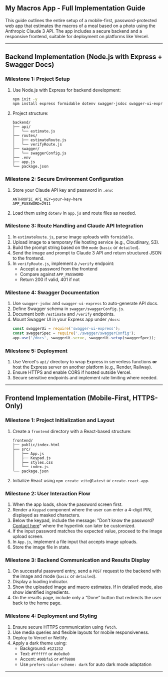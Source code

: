## My Macros App - Full Implementation Guide

This guide outlines the entire setup of a mobile-first, password-protected web app that estimates the macros of a meal based on a photo using the Anthropic Claude 3 API. The app includes a secure backend and a responsive frontend, suitable for deployment on platforms like Vercel.

---

## Backend Implementation (Node.js with Express + Swagger Docs)

### Milestone 1: Project Setup
1. Use Node.js with Express for backend development:
   ```bash
   npm init -y
   npm install express formidable dotenv swagger-jsdoc swagger-ui-express
   ```
2. Project structure:
   ```
   backend/
   ├── api/
   │   └── estimate.js
   ├── routes/
   │   ├── estimateRoute.js
   │   └── verifyRoute.js
   ├── swagger/
   │   └── swaggerConfig.js
   ├── .env
   ├── app.js
   └── package.json
   ```

### Milestone 2: Secure Environment Configuration
1. Store your Claude API key and password in `.env`:
   ```
   ANTHROPIC_API_KEY=your-key-here
   APP_PASSWORD=2911
   ```
2. Load them using `dotenv` in `app.js` and route files as needed.

### Milestone 3: Route Handling and Claude API Integration
1. In `estimateRoute.js`, parse image uploads with `formidable`.
2. Upload image to a temporary file hosting service (e.g., Cloudinary, S3).
3. Build the prompt string based on the `mode` (`basic` or `detailed`).
4. Send the image and prompt to Claude 3 API and return structured JSON to the frontend.
5. In `verifyRoute.js`, implement a `/verify` endpoint:
   - Accept a password from the frontend
   - Compare against `APP_PASSWORD`
   - Return 200 if valid, 401 if not

### Milestone 4: Swagger Documentation
1. Use `swagger-jsdoc` and `swagger-ui-express` to auto-generate API docs.
2. Define Swagger schema in `swagger/swaggerConfig.js`.
3. Document both `/estimate` and `/verify` endpoints.
4. Mount Swagger UI in your Express app under `/docs`:
   ```js
   const swaggerUi = require('swagger-ui-express');
   const swaggerSpec = require('./swagger/swaggerConfig');
   app.use('/docs', swaggerUi.serve, swaggerUi.setup(swaggerSpec));
   ```

### Milestone 5: Deployment
1. Use Vercel's `api/` directory to wrap Express in serverless functions **or** host the Express server on another platform (e.g., Render, Railway).
2. Ensure HTTPS and enable CORS if hosted outside Vercel.
3. Secure sensitive endpoints and implement rate limiting where needed.

---

## Frontend Implementation (Mobile-First, HTTPS-Only)

### Milestone 1: Project Initialization and Layout
1. Create a `frontend` directory with a React-based structure:
   ```
   frontend/
   ├── public/index.html
   ├── src/
   │   ├── App.js
   │   ├── Keypad.js
   │   ├── styles.css
   │   └── index.js
   └── package.json
   ```
2. Initialize React using `npm create vite@latest` or `create-react-app`.

### Milestone 2: User Interaction Flow
1. When the app loads, show the password screen first.
2. Render a `Keypad` component where the user can enter a 4-digit PIN, displayed as masked characters.
3. Below the keypad, include the message: "Don't know the password? [Contact here](#)" where the hyperlink can later be customized.
4. If the input password matches the expected value, proceed to the image upload screen.
5. In `App.js`, implement a file input that accepts image uploads.
6. Store the image file in state.

### Milestone 3: Backend Communication and Results Display
1. On successful password entry, send a `POST` request to the backend with the image and mode (`basic` or `detailed`).
2. Display a loading indicator.
3. Show the uploaded image and macro estimates. If in detailed mode, also show identified ingredients.
4. On the results page, include only a “Done” button that redirects the user back to the home page.

### Milestone 4: Deployment and Styling
1. Ensure secure HTTPS communication using `fetch`.
2. Use media queries and flexible layouts for mobile responsiveness.
3. Deploy to Vercel or Netlify.
4. Apply a dark theme using:
   - Background: `#121212`
   - Text: `#ffffff` or `#e0e0e0`
   - Accent: `#00bfa5` or `#ff9800`
   - Use `prefers-color-scheme: dark` for auto dark mode adaptation

---
